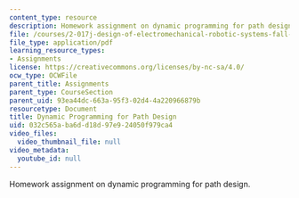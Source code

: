 ```yaml
---
content_type: resource
description: Homework assignment on dynamic programming for path design.
file: /courses/2-017j-design-of-electromechanical-robotic-systems-fall-2009/032c565aba6dd18d97e924050f979ca4_MIT2_017JF09_p30.pdf
file_type: application/pdf
learning_resource_types:
- Assignments
license: https://creativecommons.org/licenses/by-nc-sa/4.0/
ocw_type: OCWFile
parent_title: Assignments
parent_type: CourseSection
parent_uid: 93ea44dc-663a-95f3-02d4-4a220966879b
resourcetype: Document
title: Dynamic Programming for Path Design
uid: 032c565a-ba6d-d18d-97e9-24050f979ca4
video_files:
  video_thumbnail_file: null
video_metadata:
  youtube_id: null
---
```

Homework assignment on dynamic programming for path design.